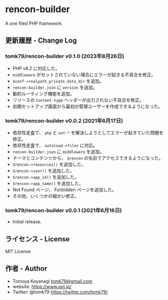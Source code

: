 # rencon-builder

A one filed PHP framework.

## 更新履歴 - Change Log

### tomk79/rencon-builder v0.1.0 (2023年8月26日)

- PHP v8.2 に対応した。
- `middleware` がセットされていない場合にエラーが起きる不具合を修正。
- `$conf->realpath_private_data_dir` を追加。
- `rencon-builder.json` に `version` を追加。
- 動的ルーティング機能を追加。
- リソースの `Content-type` ヘッダーが出力されない不具合を修正。
- 初期セットアップ画面から最初の管理ユーザーを作成できるようになった。

### tomk79/rencon-builder v0.0.2 (2021年6月17日)

- 依存性走査で、 `php` と `ext-*` を解決しようとしてエラーが起きていた問題を修正。
- 依存性走査で、 `autoload->files` に対応。
- `rencon-builder.json` に `middleware` を追加。
- テーマとコンテンツから、 `$rencon` の名前でアクセスできるようになった。
- `$rencon->resources()` を追加した。
- `$rencon->user()` を追加した。
- `$rencon->app_id()` を追加した。
- `$rencon->app_name()` を追加した。
- Not Found ページ、 Forbidden ページを追加した。
- その他、いくつかの細かい修正。

### tomk79/rencon-builder v0.0.1 (2021年6月16日)

- Initial release.


## ライセンス - License

MIT License


## 作者 - Author

- Tomoya Koyanagi <tomk79@gmail.com>
- website: <https://www.pxt.jp/>
- Twitter: @tomk79 <https://twitter.com/tomk79/>
